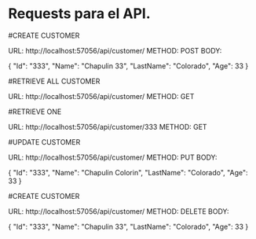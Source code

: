 # Requests para el API.

#CREATE CUSTOMER

URL: http://localhost:57056/api/customer/
METHOD: POST
BODY:

{
    "Id": "333",
    "Name": "Chapulin 33",
    "LastName": "Colorado",
    "Age": 33
}

#RETRIEVE ALL CUSTOMER

URL: http://localhost:57056/api/customer/
METHOD: GET

#RETRIEVE ONE 

URL: http://localhost:57056/api/customer/333
METHOD: GET

#UPDATE CUSTOMER

URL: http://localhost:57056/api/customer/
METHOD: PUT
BODY:

{
    "Id": "333",
    "Name": "Chapulin Colorin",
    "LastName": "Colorado",
    "Age": 33
}

#CREATE CUSTOMER

URL: http://localhost:57056/api/customer/
METHOD: DELETE
BODY:

{
    "Id": "333",
    "Name": "Chapulin 33",
    "LastName": "Colorado",
    "Age": 33
}
